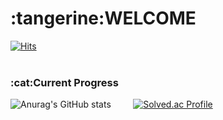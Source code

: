 <h1>:tangerine:WELCOME</h1>

[![Hits](https://hits.seeyoufarm.com/api/count/incr/badge.svg?url=https%3A%2F%2Fgithub.com%2Fju0718%2FProblem_solving_Backjoon.git&count_bg=%23EF57F9&title_bg=%237501A0&icon=&icon_color=%23E7E7E7&title=hits&edge_flat=false)](https://hits.seeyoufarm.com)
<br>
<br>

<h3>:cat:Current Progress</h3>

![Anurag's GitHub stats](https://github-readme-stats.vercel.app/api?username=ju0718&show_icons=true&theme=ambient_gradient) &nbsp;&nbsp;&nbsp;&nbsp;&nbsp;&nbsp;&nbsp; [![Solved.ac Profile](http://mazassumnida.wtf/api/v2/generate_badge?boj=chaeju0718)](https://solved.ac/chaeju0718/)
